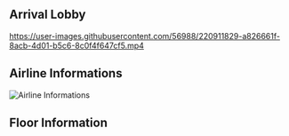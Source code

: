 ## Arrival Lobby

https://user-images.githubusercontent.com/56988/220911829-a826661f-8acb-4d01-b5c6-8c0f4f647cf5.mp4

## Airline Informations

![Airline Informations](https://user-images.githubusercontent.com/56988/220918111-adf4abfd-3bdc-4174-adef-420380db383c.jpg)

## Floor Information

